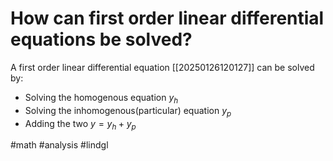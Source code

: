 # How can first order linear differential equations be solved?
A first order linear differential equation [[20250126120127]] can be solved by:
- Solving the homogenous equation $y_h$
- Solving the inhomogenous(particular) equation $y_p$
- Adding the two $y = y_h + y_p$

#math #analysis #lindgl